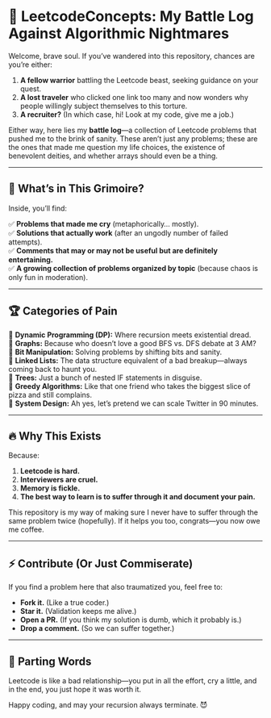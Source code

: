 # 🚀 LeetcodeConcepts: My Battle Log Against Algorithmic Nightmares  

Welcome, brave soul. If you’ve wandered into this repository, chances are you’re either:  

1. **A fellow warrior** battling the Leetcode beast, seeking guidance on your quest.  
2. **A lost traveler** who clicked one link too many and now wonders why people willingly subject themselves to this torture.  
3. **A recruiter?** (In which case, hi! Look at my code, give me a job.)  

Either way, here lies my **battle log**—a collection of Leetcode problems that pushed me to the brink of sanity. These aren’t just any problems; these are the ones that made me question my life choices, the existence of benevolent deities, and whether arrays should even be a thing.  

---

## 📜 What’s in This Grimoire?  
Inside, you’ll find:  

✅ **Problems that made me cry** (metaphorically… mostly).  
✅ **Solutions that actually work** (after an ungodly number of failed attempts).  
✅ **Comments that may or may not be useful but are definitely entertaining.**  
✅ **A growing collection of problems organized by topic** (because chaos is only fun in moderation).  

---

## 🏆 Categories of Pain  
🔹 **Dynamic Programming (DP):** Where recursion meets existential dread.  
🔹 **Graphs:** Because who doesn’t love a good BFS vs. DFS debate at 3 AM?  
🔹 **Bit Manipulation:** Solving problems by shifting bits and sanity.  
🔹 **Linked Lists:** The data structure equivalent of a bad breakup—always coming back to haunt you.  
🔹 **Trees:** Just a bunch of nested IF statements in disguise.  
🔹 **Greedy Algorithms:** Like that one friend who takes the biggest slice of pizza and still complains.  
🔹 **System Design:** Ah yes, let’s pretend we can scale Twitter in 90 minutes.  

---

## 🔥 Why This Exists  
Because:  
1. **Leetcode is hard.**  
2. **Interviewers are cruel.**  
3. **Memory is fickle.**  
4. **The best way to learn is to suffer through it and document your pain.**  

This repository is my way of making sure I never have to suffer through the same problem twice (hopefully). If it helps you too, congrats—you now owe me coffee.  

---

## ⚡ Contribute (Or Just Commiserate)  
If you find a problem here that also traumatized you, feel free to:  
- **Fork it.** (Like a true coder.)  
- **Star it.** (Validation keeps me alive.)  
- **Open a PR.** (If you think my solution is dumb, which it probably is.)  
- **Drop a comment.** (So we can suffer together.)  

---

## 🤡 Parting Words  
Leetcode is like a bad relationship—you put in all the effort, cry a little, and in the end, you just hope it was worth it.  

Happy coding, and may your recursion always terminate. 😈  
